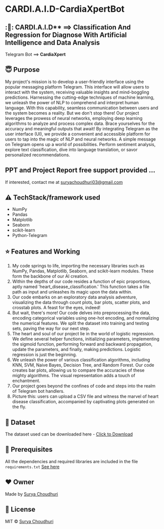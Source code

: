 # CARDI.A.I.D-CardiaXpertBot
## :🤖: CARDI.A.I.D** ==> Classification And Regression for Diagnose With Artificial Intelligence and Data Analysis
Telegram Bot ==>  **CardiaXpert**

## :innocent: Purpose
My project's mission is to develop a user-friendly interface using the popular messaging platform Telegram. This interface will allow users to interact with the system, receiving valuable insights and mind-boggling predictions.
Harnessing the cutting-edge techniques of machine learning, we unleash the power of NLP to comprehend and interpret human language. With this capability, seamless communication between users and the system becomes a reality.
But we don't stop there! Our project leverages the prowess of neural networks, employing deep learning algorithms to analyze and process complex data. Brace yourselves for the accuracy and meaningful outputs that await!
By integrating Telegram as the user interface (UI), we provide a convenient and accessible platform for users to tap into the magic of NLP and neural networks. A simple message on Telegram opens up a world of possibilities. Perform sentiment analysis, explore text classification, dive into language translation, or savor personalized recommendations.


## PPT and Project Report free support provided ...
If interested, contact me at suryachoudhuri03@gmail.com

## :warning: TechStack/framework used
- NumPy
- Pandas
- Matplotlib
- Seaborn
- scikit-learn
- Python-Telegram

## :star: Features and Working
1. My code springs to life, importing the necessary libraries such as NumPy, Pandas, Matplotlib, Seaborn, and scikit-learn modules. These form the backbone of our AI creation.
2. Within the depths of our code resides a function of epic proportions, aptly named 'heart_disease_classification.' This function takes a file path as input and unleashes its magic upon the data within.
3. Our code embarks on an exploratory data analysis adventure, visualizing the data through count plots, bar plots, scatter plots, and crosstab plots. A feast for the eyes, indeed!
4. But wait, there's more! Our code delves into preprocessing the data, encoding categorical variables using one-hot encoding, and normalizing the numerical features. We split the dataset into training and testing sets, paving the way for our next step.
5. The heart and soul of our project lie in the world of logistic regression. We define several helper functions, initializing parameters, implementing the sigmoid function, performing forward and backward propagation, update the parameters, and finally, making predictions. Logistic regression is just the beginning.
6. We unleash the power of various classification algorithms, including KNN, SVM, Naive Bayes, Decision Tree, and Random Forest.  Our code creates bar plots, allowing us to compare the accuracies of these mighty algorithms. The visual representation adds a touch of enchantment.
7. Our project goes beyond the confines of code and steps into the realm of Telegram bot handlers.
8. Picture this: users can upload a CSV file and witness the marvel of heart disease classification, accompanied by captivating plots generated on the fly.

## :file_folder: Dataset
The dataset used can be downloaded here - [Click to Download](https://github.com/Suryachoudhuri003/CARDI.A.I.D-CArdiaXpertBot/blob/main/dataset.txt)

## :key: Prerequisites

All the dependencies and required libraries are included in the file <code>requirements.txt</code> [See here](https://github.com/Suryachoudhuri003/CARDI.A.I.D-CArdiaXpertBot/blob/main/requirements.txt)

## :heart: Owner
Made by [Surya Choudhuri](https://github.com/Suryachoudhuri003)

## :eyes: License
MIT © [Surya Choudhuri](https://github.com/Suryachoudhuri003/CARDI.A.I.D-CArdiaXpertBot/blob/main/LICENSE)
